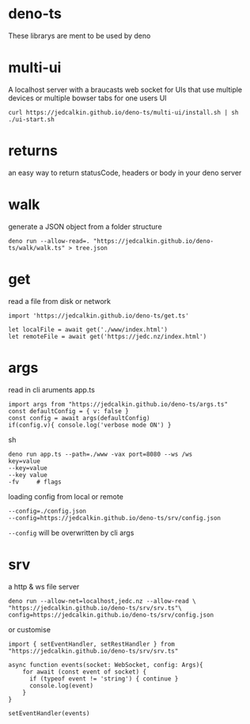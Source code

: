 # deno-ts
These librarys are ment to be used by deno

# multi-ui
A localhost server with a braucasts web socket
for UIs that use multiple devices or multiple bowser tabs for one users UI
```
curl https://jedcalkin.github.io/deno-ts/multi-ui/install.sh | sh
./ui-start.sh
```

# returns
an easy way to return statusCode, headers or body
in your deno server

# walk
generate a JSON object from a folder structure
```
deno run --allow-read=. "https://jedcalkin.github.io/deno-ts/walk/walk.ts" > tree.json
```

# get
read a file from disk or network
```
import 'https://jedcalkin.github.io/deno-ts/get.ts'

let localFile = await get('./www/index.html')
let remoteFile = await get('https://jedc.nz/index.html')

```
# args
read in cli aruments 
app.ts
```
import args from "https://jedcalkin.github.io/deno-ts/args.ts"
const defaultConfig = { v: false }
const config = await args(defaultConfig)
if(config.v){ console.log('verbose mode ON') }
```
sh
```
deno run app.ts --path=./www -vax port=8080 --ws /ws
key=value
--key=value
--key value
-fv     # flags
```
loading config from local or remote
```
--config=./config.json
--config=https://jedcalkin.github.io/deno-ts/srv/config.json
```
`--config` will be overwritten by cli args

# srv
a http & ws file server
```
deno run --allow-net=localhost,jedc.nz --allow-read \
"https://jedcalkin.github.io/deno-ts/srv/srv.ts"\
config=https://jedcalkin.github.io/deno-ts/srv/config.json
```
or customise
```
import { setEventHandler, setRestHandler } from "https://jedcalkin.github.io/deno-ts/srv/srv.ts"

async function events(socket: WebSocket, config: Args){
    for await (const event of socket) {
      if (typeof event != 'string') { continue }
      console.log(event)
    }
}

setEventHandler(events)

```
